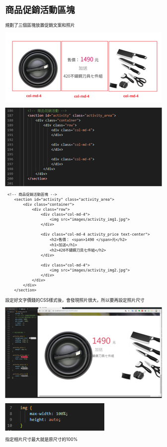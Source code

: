 # 商品促銷活動區塊

規劃了三個區塊放置促銷文案和照片

![](.gitbook/assets/image%20%2843%29.png)

![](.gitbook/assets/image%20%286%29.png)

```markup
 <!-- 商品促銷活動區塊 -->
    <section id="activity" class="activity_area">
        <div class="container">
            <div class="row">
                <div class="col-md-4">
                    <img src="images/activity_img1.jpg">
                </div>

                <div class="col-md-4 activity_price text-center">
                    <h2>售價： <span>1490 </span>元</h2>
                    <h1>加送</h1>
                    <h2>420不鏽鋼刀具七件組</h2>
                </div>

                <div class="col-md-4">
                    <img src="images/activity_img2.jpg">
                </div>
            </div>
        </div>
    </section>
```

設定好文字價錢的CSS樣式後，會發現照片很大，所以要再設定照片尺寸

![](.gitbook/assets/image%20%2818%29.png)

![](.gitbook/assets/image%20%2826%29.png)

指定相片尺寸最大就是原尺寸的100%

